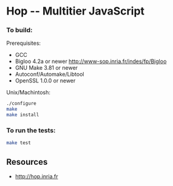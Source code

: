  Hop -- Multitier JavaScript
===========================

### To build:

Prerequisites:

 * GCC
 * Bigloo 4.2a or newer <http://www-sop.inria.fr/indes/fp/Bigloo>
 * GNU Make 3.81 or newer
 * Autoconf/Automake/Libtool
 * OpenSSL 1.0.0 or newer

Unix/Machintosh:

```sh
./configure
make
make install
```

### To run the tests:

```sh
make test
```

Resources
---------

 * <http://hop.inria.fr>

